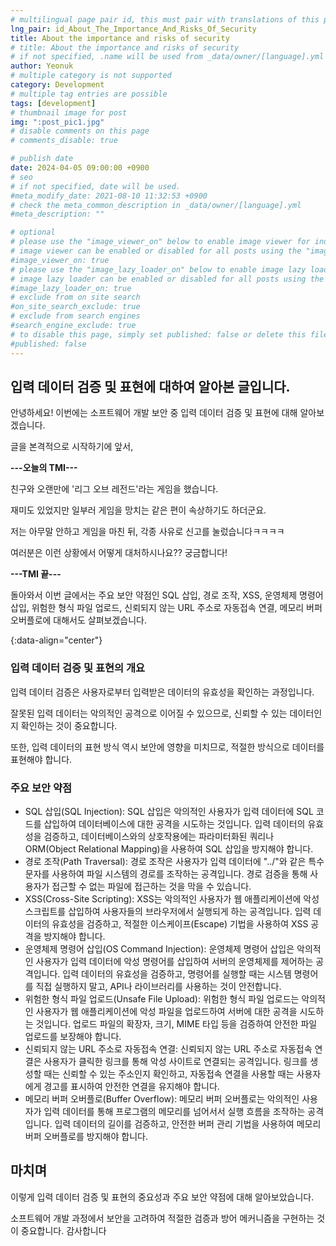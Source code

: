 ```yaml
---
# multilingual page pair id, this must pair with translations of this page. (This name must be unique)
lng_pair: id_About_The_Importance_And_Risks_Of_Security
title: About the importance and risks of security
# title: About the importance and risks of security
# if not specified, .name will be used from _data/owner/[language].yml
author: Yeonuk
# multiple category is not supported
category: Development
# multiple tag entries are possible
tags: [development]
# thumbnail image for post
img: ":post_pic1.jpg"
# disable comments on this page
# comments_disable: true

# publish date
date: 2024-04-05 09:00:00 +0900
# seo
# if not specified, date will be used.
#meta_modify_date: 2021-08-10 11:32:53 +0900
# check the meta_common_description in _data/owner/[language].yml
#meta_description: ""

# optional
# please use the "image_viewer_on" below to enable image viewer for individual pages or posts (_posts/ or [language]/_posts folders).
# image viewer can be enabled or disabled for all posts using the "image_viewer_posts: true" setting in _data/conf/main.yml.
#image_viewer_on: true
# please use the "image_lazy_loader_on" below to enable image lazy loader for individual pages or posts (_posts/ or [language]/_posts folders).
# image lazy loader can be enabled or disabled for all posts using the "image_lazy_loader_posts: true" setting in _data/conf/main.yml.
#image_lazy_loader_on: true
# exclude from on site search
#on_site_search_exclude: true
# exclude from search engines
#search_engine_exclude: true
# to disable this page, simply set published: false or delete this file
#published: false
---
```


<!-- outline-start -->

## 입력 데이터 검증 및 표현에 대하여 알아본 글입니다.

안녕하세요! 이번에는 소프트웨어 개발 보안 중 입력 데이터 검증 및 표현에 대해 알아보겠습니다.

글을 본격적으로 시작하기에 앞서,

**---오늘의 TMI---**

친구와 오랜만에 '리그 오브 레전드'라는 게임을 했습니다.

재미도 있었지만 일부러 게임을 망치는 같은 편이 속상하기도 하더군요.

저는 아무말 안하고 게임을 마친 뒤, 각종 사유로 신고를 눌렀습니다ㅋㅋㅋㅋ

여러분은 이런 상황에서 어떻게 대처하시나요?? 궁금합니다!

**---TMI 끝---**

돌아와서 이번 글에서는 주요 보안 약점인 SQL 삽입, 경로 조작, XSS, 운영체제 명령어 삽입, 위험한 형식 파일 업로드, 신뢰되지 않는 URL 주소로 자동접속 연결, 메모리 버퍼 오버플로에 대해서도 살펴보겠습니다.

{:data-align="center"}

<!-- outline-end -->

### 입력 데이터 검증 및 표현의 개요

입력 데이터 검증은 사용자로부터 입력받은 데이터의 유효성을 확인하는 과정입니다.

잘못된 입력 데이터는 악의적인 공격으로 이어질 수 있으므로, 신뢰할 수 있는 데이터인지 확인하는 것이 중요합니다.

또한, 입력 데이터의 표현 방식 역시 보안에 영향을 미치므로, 적절한 방식으로 데이터를 표현해야 합니다.

### 주요 보안 약점

- SQL 삽입(SQL Injection):
  SQL 삽입은 악의적인 사용자가 입력 데이터에 SQL 코드를 삽입하여 데이터베이스에 대한 공격을 시도하는 것입니다. 입력 데이터의 유효성을 검증하고, 데이터베이스와의 상호작용에는 파라미터화된 쿼리나 ORM(Object Relational Mapping)을 사용하여 SQL 삽입을 방지해야 합니다.
- 경로 조작(Path Traversal):
  경로 조작은 사용자가 입력 데이터에 "../"와 같은 특수 문자를 사용하여 파일 시스템의 경로를 조작하는 공격입니다. 경로 검증을 통해 사용자가 접근할 수 없는 파일에 접근하는 것을 막을 수 있습니다.
- XSS(Cross-Site Scripting):
  XSS는 악의적인 사용자가 웹 애플리케이션에 악성 스크립트를 삽입하여 사용자들의 브라우저에서 실행되게 하는 공격입니다. 입력 데이터의 유효성을 검증하고, 적절한 이스케이프(Escape) 기법을 사용하여 XSS 공격을 방지해야 합니다.
- 운영체제 명령어 삽입(OS Command Injection):
  운영체제 명령어 삽입은 악의적인 사용자가 입력 데이터에 악성 명령어를 삽입하여 서버의 운영체제를 제어하는 공격입니다. 입력 데이터의 유효성을 검증하고, 명령어를 실행할 때는 시스템 명령어를 직접 실행하지 말고, API나 라이브러리를 사용하는 것이 안전합니다.
- 위험한 형식 파일 업로드(Unsafe File Upload):
  위험한 형식 파일 업로드는 악의적인 사용자가 웹 애플리케이션에 악성 파일을 업로드하여 서버에 대한 공격을 시도하는 것입니다. 업로드 파일의 확장자, 크기, MIME 타입 등을 검증하여 안전한 파일 업로드를 보장해야 합니다.
- 신뢰되지 않는 URL 주소로 자동접속 연결:
  신뢰되지 않는 URL 주소로 자동접속 연결은 사용자가 클릭한 링크를 통해 악성 사이트로 연결되는 공격입니다. 링크를 생성할 때는 신뢰할 수 있는 주소인지 확인하고, 자동접속 연결을 사용할 때는 사용자에게 경고를 표시하여 안전한 연결을 유지해야 합니다.
- 메모리 버퍼 오버플로(Buffer Overflow):
  메모리 버퍼 오버플로는 악의적인 사용자가 입력 데이터를 통해 프로그램의 메모리를 넘어서서 실행 흐름을 조작하는 공격입니다. 입력 데이터의 길이를 검증하고, 안전한 버퍼 관리 기법을 사용하여 메모리 버퍼 오버플로를 방지해야 합니다.

## 마치며

이렇게 입력 데이터 검증 및 표현의 중요성과 주요 보안 약점에 대해 알아보았습니다.

소프트웨어 개발 과정에서 보안을 고려하여 적절한 검증과 방어 메커니즘을 구현하는 것이 중요합니다. 감사합니다
